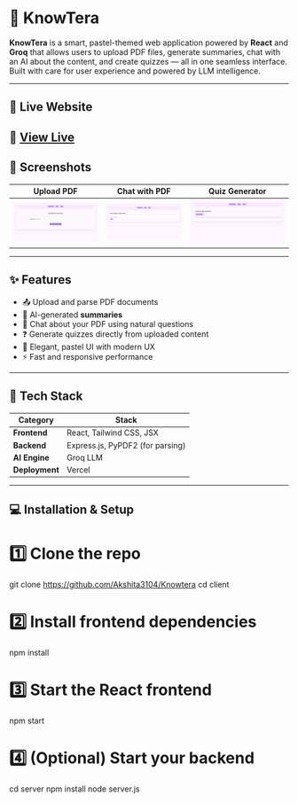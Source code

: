 # 📄 KnowTera

**KnowTera** is a smart, pastel-themed web application powered by **React** and **Groq** that allows users to upload PDF files, generate summaries, chat with an AI about the content, and create quizzes — all in one seamless interface. Built with care for user experience and powered by LLM intelligence.

---

## 🚀 Live Website

## 🔗 [View Live](https://your-deployment-link.com)

## 📸 Screenshots

| Upload PDF                          | Chat with PDF                   | Quiz Generator                  |
| ----------------------------------- | ------------------------------- | ------------------------------- |
| ![Upload](./screenshots/upload.png) | ![Chat](./screenshots/chat.png) | ![Quiz](./screenshots/quiz.png) |

---

## ✨ Features

- 📤 Upload and parse PDF documents
- 🧠 AI-generated **summaries**
- 💬 Chat about your PDF using natural questions
- ❓ Generate quizzes directly from uploaded content
- 🎨 Elegant, pastel UI with modern UX
- ⚡ Fast and responsive performance

---

## 🧱 Tech Stack

| Category       | Stack                            |
| -------------- | -------------------------------- |
| **Frontend**   | React, Tailwind CSS, JSX         |
| **Backend**    | Express.js, PyPDF2 (for parsing) |
| **AI Engine**  | Groq LLM                         |
| **Deployment** | Vercel                           |

---

## 💻 Installation & Setup

# 1️⃣ Clone the repo

git clone https://github.com/Akshita3104/Knowtera
cd client

# 2️⃣ Install frontend dependencies

npm install

# 3️⃣ Start the React frontend

npm start

# 4️⃣ (Optional) Start your backend

cd server
npm install
node server.js

